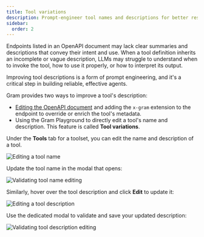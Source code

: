 ```yaml
---
title: Tool variations
description: Prompt-engineer tool names and descriptions for better results
sidebar:
  order: 2
---
```


Endpoints listed in an OpenAPI document may lack clear summaries and descriptions that convey their intent and use. When a tool definition inherits an incomplete or vague description, LLMs may struggle to understand when to invoke the tool, how to use it properly, or how to interpret its output. 

Improving tool descriptions is a form of prompt engineering, and it's a critical step in building reliable, effective agents.

Gram provides two ways to improve a tool's description:

- [Editing the OpenAPI document](/docs/gram/concepts/openapi#using-the-x-gram-extension) and adding the `x-gram` extension to the endpoint to override or enrich the tool's metadata.
- Using the Gram Playground to directly edit a tool's name and description. This feature is called **Tool variations**.

Under the **Tools** tab for a toolset, you can edit the name and description of a tool.

![Editing a tool name](/assets/docs/gram/img/concepts/tool-variations/editing-tool-name.png)

Update the tool name in the modal that opens:

![Validating tool name editing](/assets/docs/gram/img/concepts/tool-variations/validating-tool-name-editing.png)

Similarly, hover over the tool description and click **Edit** to update it:

![Editing a tool description](/assets/docs/gram/img/concepts/tool-variations/editing-tool-description.png)

Use the dedicated modal to validate and save your updated description:

![Validating tool description editing](/assets/docs/gram/img/concepts/tool-variations/validating-tool-description-editing.png)
